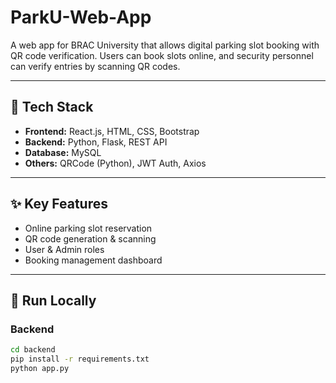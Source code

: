 # ParkU-Web-App

A web app for BRAC University that allows digital parking slot booking with QR code verification. Users can book slots online, and security personnel can verify entries by scanning QR codes.

---

## 🔧 Tech Stack

- **Frontend:** React.js, HTML, CSS, Bootstrap
- **Backend:** Python, Flask, REST API
- **Database:** MySQL
- **Others:** QRCode (Python), JWT Auth, Axios

---

## ✨ Key Features

- Online parking slot reservation
- QR code generation & scanning
- User & Admin roles
- Booking management dashboard

---

## 🚀 Run Locally

### Backend
```bash
cd backend
pip install -r requirements.txt
python app.py
